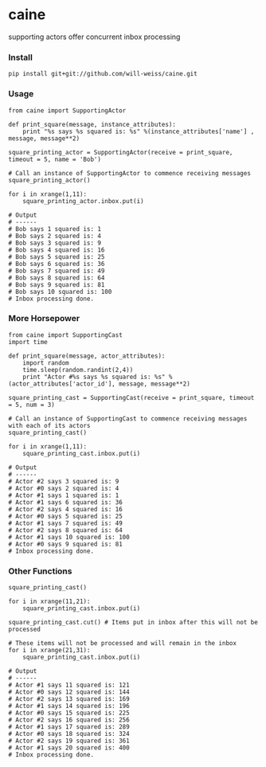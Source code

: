 caine
=====

supporting actors offer concurrent inbox processing

### Install

<pre><code>pip install git+git://github.com/will-weiss/caine.git</code></pre>

### Usage

<pre><code>from caine import SupportingActor

def print_square(message, instance_attributes):
    print "%s says %s squared is: %s" %(instance_attributes['name'] , message, message**2)

square_printing_actor = SupportingActor(receive = print_square, timeout = 5, name = 'Bob')

# Call an instance of SupportingActor to commence receiving messages
square_printing_actor()

for i in xrange(1,11):
    square_printing_actor.inbox.put(i)

# Output
# ------
# Bob says 1 squared is: 1
# Bob says 2 squared is: 4
# Bob says 3 squared is: 9
# Bob says 4 squared is: 16
# Bob says 5 squared is: 25
# Bob says 6 squared is: 36
# Bob says 7 squared is: 49
# Bob says 8 squared is: 64
# Bob says 9 squared is: 81
# Bob says 10 squared is: 100
# Inbox processing done.</code></pre>

### More Horsepower

<pre><code>from caine import SupportingCast
import time

def print_square(message, actor_attributes):
    import random
    time.sleep(random.randint(2,4))
    print "Actor #%s says %s squared is: %s" %(actor_attributes['actor_id'], message, message**2)

square_printing_cast = SupportingCast(receive = print_square, timeout = 5, num = 3)

# Call an instance of SupportingCast to commence receiving messages with each of its actors
square_printing_cast() 

for i in xrange(1,11):
    square_printing_cast.inbox.put(i)

# Output
# ------
# Actor #2 says 3 squared is: 9
# Actor #0 says 2 squared is: 4
# Actor #1 says 1 squared is: 1
# Actor #1 says 6 squared is: 36
# Actor #2 says 4 squared is: 16
# Actor #0 says 5 squared is: 25
# Actor #1 says 7 squared is: 49
# Actor #2 says 8 squared is: 64
# Actor #1 says 10 squared is: 100
# Actor #0 says 9 squared is: 81
# Inbox processing done.</code></pre>

### Other Functions

<pre><code>square_printing_cast() 

for i in xrange(11,21):
    square_printing_cast.inbox.put(i)

square_printing_cast.cut() # Items put in inbox after this will not be processed

# These items will not be processed and will remain in the inbox
for i in xrange(21,31):
    square_printing_cast.inbox.put(i)

# Output
# ------
# Actor #1 says 11 squared is: 121
# Actor #0 says 12 squared is: 144
# Actor #2 says 13 squared is: 169
# Actor #1 says 14 squared is: 196
# Actor #0 says 15 squared is: 225
# Actor #2 says 16 squared is: 256
# Actor #1 says 17 squared is: 289
# Actor #0 says 18 squared is: 324
# Actor #2 says 19 squared is: 361
# Actor #1 says 20 squared is: 400
# Inbox processing done.</code></pre>














